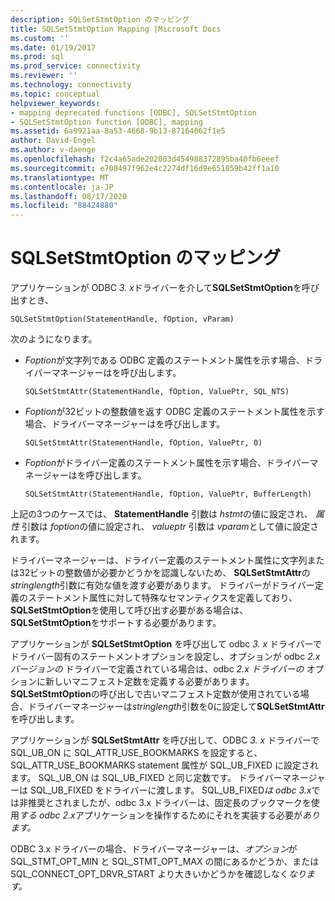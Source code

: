 ```yaml
---
description: SQLSetStmtOption のマッピング
title: SQLSetStmtOption Mapping |Microsoft Docs
ms.custom: ''
ms.date: 01/19/2017
ms.prod: sql
ms.prod_service: connectivity
ms.reviewer: ''
ms.technology: connectivity
ms.topic: conceptual
helpviewer_keywords:
- mapping deprecated functions [ODBC], SQLSetStmtOption
- SQLSetStmtOption function [ODBC], mapping
ms.assetid: 6a9921aa-8a53-4668-9b13-87164062f1e5
author: David-Engel
ms.author: v-daenge
ms.openlocfilehash: f2c4a65ade202003d454988372895ba40fb6eeef
ms.sourcegitcommit: e700497f962e4c2274df16d9e651059b42ff1a10
ms.translationtype: MT
ms.contentlocale: ja-JP
ms.lasthandoff: 08/17/2020
ms.locfileid: "88424880"
---
```

# <a name="sqlsetstmtoption-mapping"></a>SQLSetStmtOption のマッピング
アプリケーションが ODBC *3. x*ドライバーを介して**SQLSetStmtOption**を呼び出すとき、  
  
```  
SQLSetStmtOption(StatementHandle, fOption, vParam)  
```  
  
 次のようになります。  
  
-   *Foption*が文字列である ODBC 定義のステートメント属性を示す場合、ドライバーマネージャーはを呼び出します。  
  
    ```  
    SQLSetStmtAttr(StatementHandle, fOption, ValuePtr, SQL_NTS)  
    ```  
  
-   *Foption*が32ビットの整数値を返す ODBC 定義のステートメント属性を示す場合、ドライバーマネージャーはを呼び出します。  
  
    ```  
    SQLSetStmtAttr(StatementHandle, fOption, ValuePtr, 0)  
    ```  
  
-   *Foption*がドライバー定義のステートメント属性を示す場合、ドライバーマネージャーはを呼び出します。  
  
    ```  
    SQLSetStmtAttr(StatementHandle, fOption, ValuePtr, BufferLength)  
    ```  
  
 上記の3つのケースでは、 **StatementHandle** 引数は *hstmt*の値に設定され、 *属性* 引数は *foption*の値に設定され、 *valueptr* 引数は *vparam*として値に設定されます。  
  
 ドライバーマネージャーは、ドライバー定義のステートメント属性に文字列または32ビットの整数値が必要かどうかを認識しないため、 **SQLSetStmtAttr**の*stringlength*引数に有効な値を渡す必要があります。 ドライバーがドライバー定義のステートメント属性に対して特殊なセマンティクスを定義しており、 **SQLSetStmtOption**を使用して呼び出す必要がある場合は、 **SQLSetStmtOption**をサポートする必要があります。  
  
 アプリケーションが **SQLSetStmtOption** を呼び出して odbc *3. x* ドライバーでドライバー固有のステートメントオプションを設定し、オプションが odbc *2.x バージョンの* ドライバーで定義されている場合は、odbc *2.x ドライバーの* オプションに新しいマニフェスト定数を定義する必要があります。 **SQLSetStmtOption**の呼び出しで古いマニフェスト定数が使用されている場合、ドライバーマネージャーは*stringlength*引数を0に設定して**SQLSetStmtAttr**を呼び出します。  
  
 アプリケーションが **SQLSetStmtAttr** を呼び出して、ODBC *3. x* ドライバーで SQL_UB_ON に SQL_ATTR_USE_BOOKMARKS を設定すると、SQL_ATTR_USE_BOOKMARKS statement 属性が SQL_UB_FIXED に設定されます。 SQL_UB_ON は SQL_UB_FIXED と同じ定数です。 ドライバーマネージャーは SQL_UB_FIXED をドライバーに渡します。 SQL_UB_FIXED*は odbc 3.x*では非推奨とされましたが、odbc 3.x ドライバーは、固定長のブックマークを使用*する odbc 2.x*アプリケーションを操作するためにそれを実装する必要が*あります。*  
  
 ODBC 3.x ドライバーの場合、ドライバーマネージャーは、*オプション*が SQL_STMT_OPT_MIN と SQL_STMT_OPT_MAX の間にあるかどうか、または SQL_CONNECT_OPT_DRVR_START より大きいかどうかを確認しなく*なります。*
